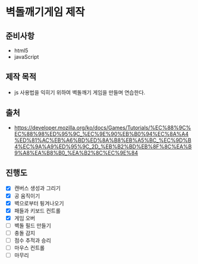 # 벽돌깨기게임 제작

## 준비사항
- html5
- javaScript

## 제작 목적
- js 사용법을 익히기 위하여 벽돌깨기 게임을 만들며 연습한다.

## 출처
- https://developer.mozilla.org/ko/docs/Games/Tutorials/%EC%88%9C%EC%88%98%ED%95%9C_%EC%9E%90%EB%B0%94%EC%8A%A4%ED%81%AC%EB%A6%BD%ED%8A%B8%EB%A5%BC_%EC%9D%B4%EC%9A%A9%ED%95%9C_2D_%EB%B2%BD%EB%8F%8C%EA%B9%A8%EA%B8%B0_%EA%B2%8C%EC%9E%84

## 진행도
- [X] 캔버스 생성과 그리기
- [X] 공 움직이기
- [X] 벽으로부터 튕겨나오기
- [X] 패들과 키보드 컨트롤
- [X] 게임 오버
- [ ] 벽돌 필드 만들기
- [ ] 충돌 감지
- [ ] 점수 추적과 승리
- [ ] 마우스 컨트롤
- [ ] 마무리